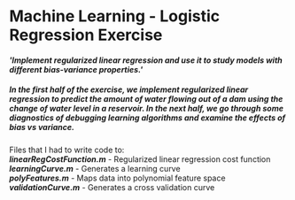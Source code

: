 # Machine Learning - Logistic Regression Exercise

#### <em>'Implement regularized linear regression and use it to study models with different bias-variance properties.'</em><br>
  
##### In the first half of the exercise, we implement regularized linear regression to predict the amount of water flowing out of a dam using the change of water level in a reservoir. In the next half, we go through some diagnostics of debugging learning algorithms and examine the effects of bias vs variance.

Files that I had to write code to:<br>
<strong><em>linearRegCostFunction.m</em></strong> - Regularized linear regression cost function<br>
<strong><em>learningCurve.m</em></strong> - Generates a learning curve<br>
<strong><em>polyFeatures.m</em></strong> - Maps data into polynomial feature space<br>
<strong><em>validationCurve.m</em></strong> - Generates a cross validation curve<br>
